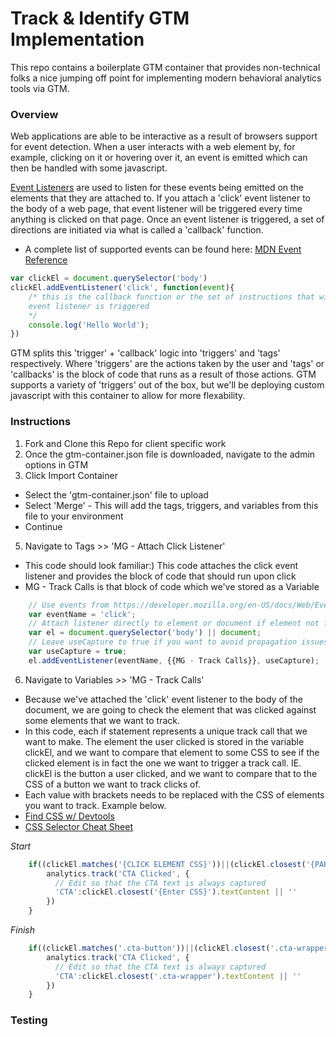 # Track & Identify GTM Implementation


This repo contains a boilerplate GTM container that provides non-technical folks a 
nice jumping off point for implementing modern behavioral analytics tools via GTM. 

### **Overview**

Web applications are able to be interactive as a result of browsers support for event detection. 
When a user interacts with a web element by, for example, clicking on it or hovering over it, an event
is emitted which can then be handled with some javascript. 

[Event Listeners](https://developer.mozilla.org/en-US/docs/Web/API/EventTarget/addEventListener) are used to listen for these events being emitted on the elements that they are attached to. If you attach a 'click' event listener to the body of a web page, that event listener will be triggered every time anything is clicked on that page. Once an event listener is triggered, a set of directions are initiated via what is called a 'callback' function.

 * A complete list of supported events can be found here: [MDN Event Reference](https://developer.mozilla.org/en-US/docs/Web/Events)

```javascript
var clickEl = document.querySelector('body')
clickEl.addEventListener('click', function(event){
	/* this is the callback function or the set of instructions that will fire when the
	event listener is triggered
	*/
	console.log('Hello World');
})
```

GTM splits this 'trigger' + 'callback' logic into 'triggers' and 'tags' respectively. Where 'triggers' are the actions taken by the user and 'tags' or 'callbacks' is the block of code that runs as a result of those actions. GTM supports a variety of 'triggers' out of the box, but we'll be deploying custom javascript with this container to allow for more flexability. 

### **Instructions** 

1. Fork and Clone this Repo for client specific work
2. Once the gtm-container.json file is downloaded, navigate to the admin options in GTM
3. Click Import Container
* Select the 'gtm-container.json' file to upload
* Select 'Merge' - This will add the tags, triggers, and variables from this file to your environment
* Continue
5. Navigate to Tags >> 'MG - Attach Click Listener'
* This code should look familiar:) This code attaches the click event listener and provides the block of code that should run upon click
* MG - Track Calls is that block of code which we've stored as a Variable

```javascript
    // Use events from https://developer.mozilla.org/en-US/docs/Web/Events
    var eventName = 'click';
    // Attach listener directly to element or document if element not found
    var el = document.querySelector('body') || document;
    // Leave useCapture to true if you want to avoid propagation issues.
    var useCapture = true;
    el.addEventListener(eventName, {{MG - Track Calls}}, useCapture);
```
6. Navigate to Variables >> 'MG - Track Calls'
* Because we've attached the 'click' event listener to the body of the document, we are going to check the element that was clicked against some elements that we want to track.
* In this code, each if statement represents a unique track call that we want to make. The element the user clicked is stored in the variable clickEl, and we want to compare that element to some CSS to see if the clicked element is in fact the one we want to trigger a track call. IE. clickEl is the button a user clicked, and we want to compare that to the CSS of a button we want to track clicks of. 
* Each value with brackets needs to be replaced with the CSS of elements you want to track. Example below.
* [Find CSS w/ Devtools](http://www.abodeqa.com/inspecting-elements-for-writing-xpath-css-selector-in-chrome/)
* [CSS Selector Cheat Sheet](https://www.web4college.com/questions/css-selectors-cheat-sheet.php)

*Start*
```javascript
    if((clickEl.matches('{CLICK ELEMENT CSS}'))||(clickEl.closest('{PARENT ELEMENT CSS}'))){
        analytics.track('CTA Clicked', {
          // Edit so that the CTA text is always captured
          'CTA':clickEl.closest('{Enter CSS}').textContent || ''
        })
    }
```

*Finish*
```javascript
    if((clickEl.matches('.cta-button'))||(clickEl.closest('.cta-wrapper'))){
        analytics.track('CTA Clicked', {
          // Edit so that the CTA text is always captured
          'CTA':clickEl.closest('.cta-wrapper').textContent || ''
        })
    }
```


### **Testing** 
